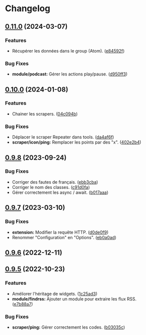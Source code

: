 # Changelog

## [0.11.0](https://github.com/regseb/gout/compare/v0.10.0...v0.11.0) (2024-03-07)


### Features

* Récupérer les données dans le group (Atom). ([e84592f](https://github.com/regseb/gout/commit/e84592f29543e54ac754a630766e9bc9f8ebb783))


### Bug Fixes

* **module/podcast:** Gérer les actions play/pause. ([d950ff3](https://github.com/regseb/gout/commit/d950ff3890482cd473f4b8883ced66cb597cc12d))

## [0.10.0](https://github.com/regseb/gout/compare/v0.9.8...v0.10.0) (2024-01-08)

### Features

- Chainer les scrapers. ([04c094b](https://github.com/regseb/gout/commit/04c094b9f08b7ed980e27c57fd922d7e3f86e1fb))

### Bug Fixes

- Déplacer le scraper Repeater dans tools. ([da4af6f](https://github.com/regseb/gout/commit/da4af6fbf59a68223468b52abb401c2e683e5630))
- **scraper/icon/ping:** Remplacer les points par des "x". ([402e2b4](https://github.com/regseb/gout/commit/402e2b400f16b92b6e9e193a7ae70f1dacc5ff9b))

## [0.9.8](https://github.com/regseb/gout/compare/v0.9.7...v0.9.8) (2023-09-24)

### Bug Fixes

- Corriger des fautes de français. ([ebb3cba](https://github.com/regseb/gout/commit/ebb3cba7bc03a738ef59055d857b2673dade3e32))
- Corriger le nom des classes. ([c91d0fa](https://github.com/regseb/gout/commit/c91d0fa7befa9582dad35712b2a3fdf630183f31))
- Gérer correctement les async / await. ([b017aaa](https://github.com/regseb/gout/commit/b017aaade74a678200fa4a8c597463fcd6296c33))

## [0.9.7](https://github.com/regseb/gout/compare/v0.9.6...v0.9.7) (2023-03-10)

### Bug Fixes

- **extension:** Modifier la requête HTTP. ([d0de0f9](https://github.com/regseb/gout/commit/d0de0f947c53fb594cdd61956952b297dd226114))
- Renommer "Configuration" en "Options". ([eb0a0ad](https://github.com/regseb/gout/commit/eb0a0adcffdb07559a5853b630701cdfc197ddca))

## [0.9.6](https://github.com/regseb/gout/compare/v0.9.5...v0.9.6) (2022-12-11)

## [0.9.5](https://github.com/regseb/gout/compare/v0.9.4...v0.9.5) (2022-10-23)

### Features

- Améliorer l'héritage de widgets. ([1c25ad3](https://github.com/regseb/gout/commit/1c25ad37d0063bed18f4065d980d78ef2250e7eb))
- **module/findrss:** Ajouter un module pour extraire les flux RSS. ([e7b88a7](https://github.com/regseb/gout/commit/e7b88a7e534ae6b335b5bffa4341e35f0d17a995))

### Bug Fixes

- **scraper/ping:** Gérer correctement les codes. ([b03035c](https://github.com/regseb/gout/commit/b03035ca4d5779653cbf0ab1811341a7c163d658))
